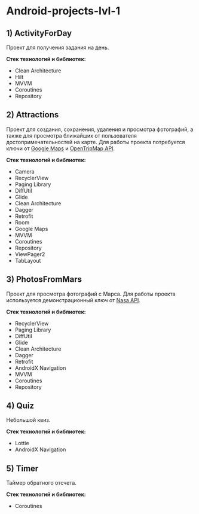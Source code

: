 # Android-projects-lvl-1
## 1) ActivityForDay
Проект для получения задания на день.    
  
**Стек технологий и библиотек:**
* Clean Architecture
* Hilt
* MVVM
* Coroutines
* Repository
## 2) Attractions
Проект для создания, сохранения, удаления и просмотра фотографий, а также для просмотра ближайших от пользователя достопримечательностей на карте. Для работы проекта потребуется ключи от [Google Maps](https://developers.google.com/maps?hl=ru) и [OpenTripMap API](https://dev.opentripmap.org/product).

**Стек технологий и библиотек:**
* Camera
* RecyclerView
* Paging Library
* DiffUtil
* Glide
* Clean Architecture
* Dagger
* Retrofit
* Room
* Google Maps
* MVVM
* Coroutines
* Repository
* ViewPager2
* TabLayout
## 3) PhotosFromMars
Проект для просмотра фотографий с Марса. Для работы проекта используется демонстрационный ключ от [Nasa API](https://api.nasa.gov/).

**Стек технологий и библиотек:**
* RecyclerView
* Paging Library
* DiffUtil
* Glide
* Clean Architecture
* Dagger
* Retrofit
* AndroidX Navigation 
* MVVM
* Coroutines
* Repository
## 4) Quiz
Небольшой квиз.  

**Стек технологий и библиотек:**
* Lottie
* AndroidX Navigation 
## 5) Timer
Таймер обратного отсчета.  

**Стек технологий и библиотек:**
* Coroutines
